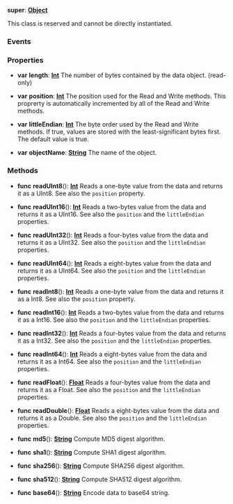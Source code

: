 **super**: **[Object](../gravity/object.md)**

This class is reserved and cannot be directly instantiated.



### Events



### Properties

* **var** **length**: **[Int](../gravity/int.md)**
The number of bytes contained by the data object. \(read-only\)

* **var** **position**: **[Int](../gravity/int.md)**
The position used for the Read and Write methods. This proprerty is automatically incremented by all of the Read and Write methods.

* **var** **littleEndian**: **[Int](../gravity/int.md)**
The byte order used by the Read and Write methods. If true, values are stored with the least-significant bytes first. The default value is true.

* **var** **objectName**: **[String](../gravity/string.md)**
The name of the object.



### Methods

* **func** **readUInt8**(): <strong>[Int](../gravity/int.md)</strong> 
Reads a one-byte value from the data and returns it as a UInt8. See also the <code>position</code> property.

* **func** **readUInt16**(): <strong>[Int](../gravity/int.md)</strong> 
Reads a two-bytes value from the data and returns it as a UInt16. See also the <code>position</code> and the <code>littleEndian</code> properties.

* **func** **readUInt32**(): <strong>[Int](../gravity/int.md)</strong> 
Reads a four-bytes value from the data and returns it as a UInt32. See also the <code>position</code> and the <code>littleEndian</code> properties.

* **func** **readUInt64**(): <strong>[Int](../gravity/int.md)</strong> 
Reads a eight-bytes value from the data and returns it as a UInt64. See also the <code>position</code> and the <code>littleEndian</code> properties.

* **func** **readInt8**(): <strong>[Int](../gravity/int.md)</strong> 
Reads a one-byte value from the data and returns it as a Int8. See also the <code>position</code> property.

* **func** **readInt16**(): <strong>[Int](../gravity/int.md)</strong> 
Reads a two-bytes value from the data and returns it as a Int16. See also the <code>position</code> and the <code>littleEndian</code> properties.

* **func** **readInt32**(): <strong>[Int](../gravity/int.md)</strong> 
Reads a four-bytes value from the data and returns it as a Int32. See also the <code>position</code> and the <code>littleEndian</code> properties.

* **func** **readInt64**(): <strong>[Int](../gravity/int.md)</strong> 
Reads a eight-bytes value from the data and returns it as a Int64. See also the <code>position</code> and the <code>littleEndian</code> properties.

* **func** **readFloat**(): <strong>[Float](../gravity/float.md)</strong> 
Reads a four-bytes value from the data and returns it as a Float. See also the <code>position</code> and the <code>littleEndian</code> properties.

* **func** **readDouble**(): <strong>[Float](../gravity/float.md)</strong> 
Reads a eight-bytes value from the data and returns it as a Double. See also the <code>position</code> and the <code>littleEndian</code> properties.

* **func** **md5**(): <strong>[String](../gravity/string.md)</strong> 
Compute MD5 digest algorithm.

* **func** **sha1**(): <strong>[String](../gravity/string.md)</strong> 
Compute SHA1 digest algorithm.

* **func** **sha256**(): <strong>[String](../gravity/string.md)</strong> 
Compute SHA256 digest algorithm.

* **func** **sha512**(): <strong>[String](../gravity/string.md)</strong> 
Compute SHA512 digest algorithm.

* **func** **base64**(): <strong>[String](../gravity/string.md)</strong> 
Encode data to base64 string.





